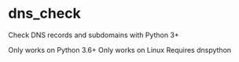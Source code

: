 # dns_check
Check DNS records and subdomains with Python 3+

Only works on Python 3.6+
Only works on Linux
Requires dnspython
